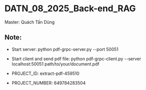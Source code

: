 # DATN_08_2025_Back-end_RAG
 Master: Quách Tấn Dũng

## Note:
 - Start server:
    python pdf-grpc-server.py --port 50051
 - Start client and send pdf file:
    python pdf-grpc-client.py --server localhost:50051 path/to/your/document.pdf

 - PROJECT_ID: extract-pdf-459510
 - PROJECT_NUMBER: 649784283504